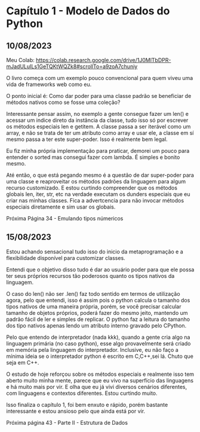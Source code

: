 # Capítulo 1 -  Modelo de Dados do Python

## 10/08/2023

Meu Colab: https://colab.research.google.com/drive/1J0MlTbDPR-mJadULuILs1GeTQKtWQZk8#scrollTo=a9zoA7chuniy

O livro começa com um exemplo pouco convencional para quem viveu uma vida de frameworks web como eu.

O ponto inicial é: Como dar poder para uma classe padrão se beneficiar de métodos nativos como se fosse uma coleção?

Interessante pensar assim, no exemplo a gente consegue fazer um len() e acessar um indice direto da instância da classe, tudo isso só por escrever os métodos especiais len e getitem. A classe passa a ser iterável como um array, e não se trata de ter um atributo como array e usar ele, a classe em sí mesmo passa a ter este super-poder. Isso é realmente bem legal.

Eu fiz minha própria implementação para praticar, demorei um pouco para entender o sorted mas consegui fazer com lambda. É simples e bonito mesmo.

Até então, o que está pegando mesmo é a questão de dar super-poder para uma classe e reaproveitar os métodos padrões da linguagem para algum recurso customizado. E estou curtindo compreender que os métodos globais len, iter, str, etc na verdade executam os dunders especiais que eu criar nas minhas classes. Fica a advertcencia para não invocar métodos especiais diretamente e sim usar os globais.

Próxima Página 34 - Emulando tipos númericos

## 15/08/2023

Estou achando sensacional tudo isso do inicio da metaprogramação e a flexibilidade disponível para customizar classes.

Entendi que o objetivo disso tudo é dar ao usuário poder para que ele possa ter seus próprios recursos tão poderosos quanto os tipos nativos da linguagem.

O caso do len() não ser .len() faz todo sentido em termos de utilização agora, pelo que entendi, isso é assim pois o python calcula o tamanho dos tipos nativos de uma maneira própria, porém, se você precisar calcular tamanho de objetos próprios, poderá fazer do mesmo jeito, mantendo um padrão fácil de ler e simples de replicar.
O python faz a leitura do tamanho dos tipo nativos apenas lendo um atributo interno gravado pelo CPython.

Pelo que entendo de interpretador (nada kkk), quando a gente cria algo na linguagem primária (no caso python), esse algo provavelmente será criado em memória pela linguagem do interpretador. Inclusive, eu não faço a mínima ideia se o interpretador python é escrito em C,C++,sei lá.
Chuto que seja em C++.

O estudo de hoje reforçou sobre os métodos especiais e realmente isso tem aberto muito minha mente, parece que eu vivo na superfício das linguagens e há muito mais por vir. E olha que eu já vivi diversos cenários diferentes, com linguagens e contextos diferentes. Estou curtindo muito.

Isso finaliza o capítulo 1, foi bem enxuto e rápido, porém bastante interessante e estou ansioso pelo que ainda está por vir.

Próxima página 43 - Parte II - Estrutura de Dados